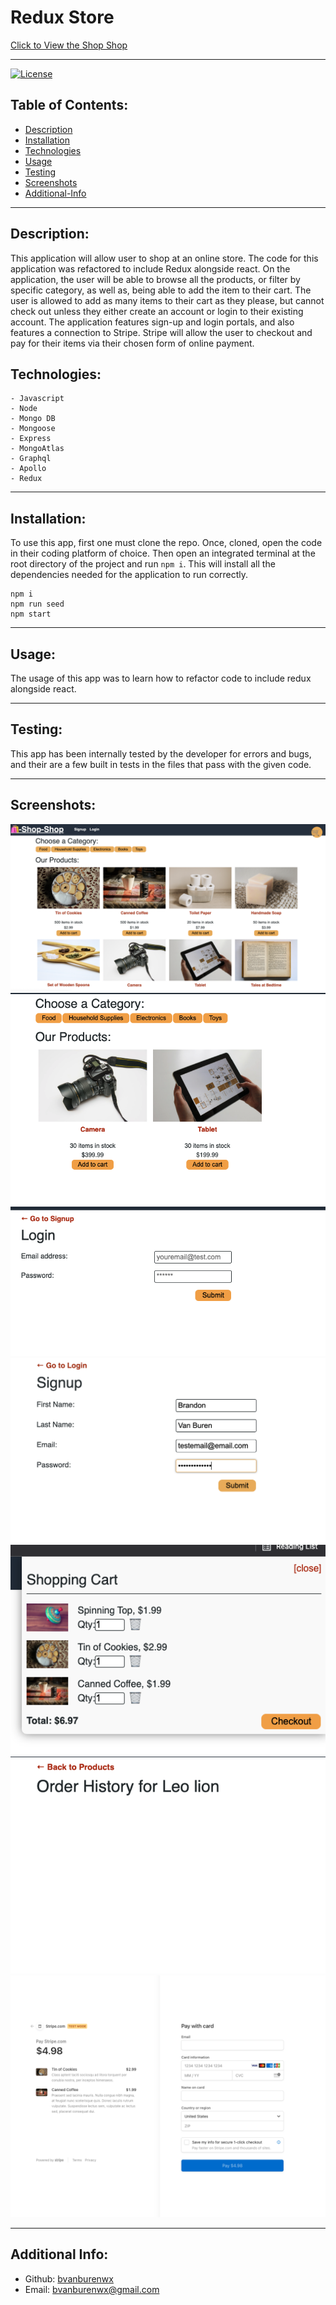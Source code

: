 # Redux Store

[Click to View the Shop Shop](https://bvanburen-redux-store.herokuapp.com/)

---
[![License](https://img.shields.io/badge/License-MIT-yellow.svg)](https://opensource.org/licenses/MIT)

## Table of Contents:
- [Description](#description)
- [Installation](#installation)
- [Technologies](#technologies)
- [Usage](#usage)
- [Testing](#testing)
- [Screenshots](#screenshots)
- [Additional-Info](#additional-info)

---

## Description:

This application will allow user to shop at an online store. The code for this application was refactored to include Redux alongside react. On the application, the user will be able to browse all the products, or filter by specific category, as well as, being able to add the item to their cart. The user is allowed to add as many items to their cart as they please, but cannot check out unless they either create an account or login to their existing account. The application features sign-up and login portals, and also features a connection to Stripe. Stripe will allow the user to checkout and pay for their items via their chosen form of online payment. 

## Technologies:
```
- Javascript
- Node
- Mongo DB
- Mongoose
- Express
- MongoAtlas
- Graphql
- Apollo
- Redux
```

---

## Installation: 

To use this app, first one must clone the repo. Once, cloned, open the code in their coding platform of choice. Then open an integrated terminal at the root directory of the project and run `npm i`. This will install all the dependencies needed for the application to run correctly. 


```
npm i
npm run seed
npm start
```

---

## Usage: 

The usage of this app was to learn how to refactor code to include redux alongside react. 


---

## Testing:

This app has been internally tested by the developer for errors and bugs, and their are a few built in tests in the files that pass with the given code. 

---

## Screenshots:

![ShopHome](Assets/Images/ShopHome.png)
![CategoryFilter](Assets/Images/CategoryFilter.png)
![Login](Assets/Images/Login.png)
![Signup](Assets/Images/Signup.png)
![ShoppingCart](Assets/Images/ShoppingCart.png)
![OrderHistory](Assets/Images/OrderHistory.png)
![Checkout](Assets/Images/Checkout.png)

---

## Additional Info:
- Github: [bvanburenwx](https://github.com/bvanburenwx)
- Email: bvanburenwx@gmail.com
